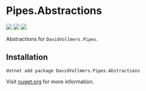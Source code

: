 ﻿# Pipes.Abstractions

[![](https://img.shields.io/nuget/vpre/DavidVollmers.Pipes.Abstractions?style=flat-square)](https://www.nuget.org/packages/DavidVollmers.Pipes.Abstractions)
[![](https://img.shields.io/github/v/release/DavidVollmers/Pipes?include_prereleases&style=flat-square)](https://github.com/DavidVollmers/Pipes/releases)
[![](https://img.shields.io/github/license/DavidVollmers/Pipes?style=flat-square)](https://github.com/DavidVollmers/Pipes/blob/main/LICENSE.txt)

Abstractions for `DavidVollmers.Pipes`.

## Installation

```shell
dotnet add package DavidVollmers.Pipes.Abstractions
```

Visit [nuget.org](https://www.nuget.org/packages/DavidVollmers.Pipes.Abstractions) for more information.
